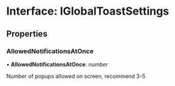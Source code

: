 # Interface: IGlobalToastSettings

## Properties

### AllowedNotificationsAtOnce

• **AllowedNotificationsAtOnce**: *number*

Number of popups allowed on screen, recommend 3-5
